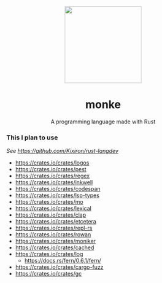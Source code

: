 <div align="center">

  <img src="https://user-images.githubusercontent.com/45036977/142221142-db6a78ed-9fd7-4bb2-b19f-8df0a5fc8168.jpg" height="200" />

  # monke
  A programming language made with Rust

</div>

### This I plan to use
*See https://github.com/Kixiron/rust-langdev*

- https://crates.io/crates/logos
- https://crates.io/crates/pest
- https://crates.io/crates/regex
- https://crates.io/crates/inkwell
- https://crates.io/crates/codespan
- https://crates.io/crates/lsp-types
- https://crates.io/crates/mo
- https://crates.io/crates/lexical
- https://crates.io/crates/clap
- https://crates.io/crates/etcetera
- https://crates.io/crates/repl-rs
- https://crates.io/crates/rowan
- https://crates.io/crates/moniker
- https://crates.io/crates/cached
- https://crates.io/crates/log
  - https://docs.rs/fern/0.6.1/fern/
- https://crates.io/crates/cargo-fuzz
- https://crates.io/crates/gc
